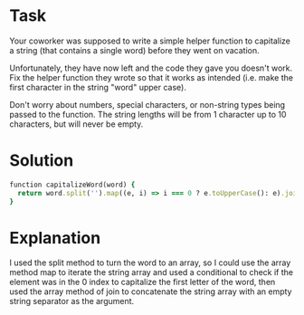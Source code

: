# Task

Your coworker was supposed to write a simple helper function to capitalize a string (that contains a single word) before they went on vacation.

Unfortunately, they have now left and the code they gave you doesn't work. Fix the helper function they wrote so that it works as intended (i.e. make the first character in the string "word" upper case).

Don't worry about numbers, special characters, or non-string types being passed to the function. The string lengths will be from 1 character up to 10 characters, but will never be empty.

# Solution

```ruby
function capitalizeWord(word) {
  return word.split('').map((e, i) => i === 0 ? e.toUpperCase(): e).join('') 
}

```

# Explanation

I used the split method to turn the word to an array, so I could use the array method map to iterate the string array and used a conditional to check if the element was in the 0 index to capitalize the first letter of the word, then used the array method of join to concatenate the string array with an empty string separator as the argument.